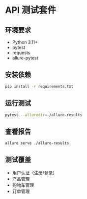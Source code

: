 # API 测试套件

## 环境要求
- Python 3.11+
- pytest
- requests
- allure-pytest

## 安装依赖
```bash
pip install -r requirements.txt
```

## 运行测试
```bash
pytest --alluredir=./allure-results
```

## 查看报告
```bash
allure serve ./allure-results
```

## 测试覆盖
- 用户认证（注册/登录）
- 产品管理
- 购物车管理
- 订单管理